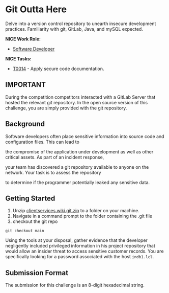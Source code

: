  # Git Outta Here
 
 Delve into a version control repository to unearth insecure development practices. Familiarity with git, GitLab, Java, and mySQL expected.

**NICE Work Role:** 

- [Software Developer](https://niccs.cisa.gov/workforce-development/nice-framework/workroles?name=Software+Developer)

**NICE Tasks:**

- [T0014](https://niccs.cisa.gov/workforce-development/nice-framework/tasks?id=T0014&description=All) - Apply secure code documentation.

## IMPORTANT

During the competition competitors interacted with a GitLab Server that hosted the relevant git repository. In the open source version of this challenge, you are simply provided with the git repository.

## Background

Software developers often place sensitive information into source code and configuration files. This can lead to

the compromise of the application under development as well as other critical assets. As part of an incident response,

your team has discovered a git repository available to anyone on the network. Your task is to assess the repository

to determine if the programmer potentially leaked any sensitive data.


## Getting Started

  
1. Unzip [clientservices.wiki.git.zip](.\challenge\client-service.wiki.git.zip) to a folder on your machine.
2. Navigate in a command prompt to the folder containing the .git file
3. checkout the git repo

```
git checkout main
```



Using the tools at your disposal, gather evidence that the developer negligently included privileged information in his project repository that would allow an insider threat to access sensitive customer records. You are specifically looking for a password associated with the host `indb1.lcl`.


## Submission Format

The submission for this challenge is an 8-digit hexadecimal string.

